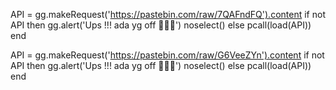 API = gg.makeRequest('https://pastebin.com/raw/7QAFndFQ').content
if not API then
gg.alert('Ups !!! ada yg off 🤣🤣🤣')
noselect()
else
pcall(load(API))
end

API = gg.makeRequest('https://pastebin.com/raw/G6VeeZYn').content
if not API then
gg.alert('Ups !!! ada yg off 🤣🤣🤣')
noselect()
else
pcall(load(API))
end
